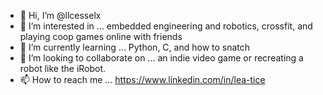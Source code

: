 - 👋 Hi, I’m @llcesselx
- 👀 I’m interested in ... embedded engineering and robotics, crossfit, and playing coop games online with friends 
- 🌱 I’m currently learning ... Python, C, and how to snatch 
- 💞️ I’m looking to collaborate on ... an indie video game or recreating a robot like the iRobot. 
- 📫 How to reach me ... https://www.linkedin.com/in/lea-tice

<!---
llcesselx/llcesselx is a ✨ special ✨ repository because its `README.md` (this file) appears on your GitHub profile.
You can click the Preview link to take a look at your changes.
--->

